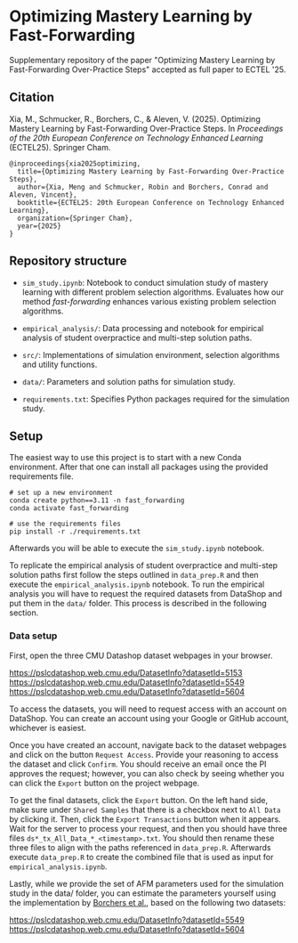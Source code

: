# Optimizing Mastery Learning by Fast-Forwarding

Supplementary repository of the paper "Optimizing Mastery Learning by Fast-Forwarding Over-Practice Steps" accepted as full paper to ECTEL '25.

## Citation

Xia, M., Schmucker, R., Borchers, C., & Aleven, V. (2025). Optimizing Mastery Learning by Fast-Forwarding Over-Practice Steps. In *Proceedings of the 20th European Conference on Technology Enhanced Learning* (ECTEL25). Springer Cham. 
```
@inproceedings{xia2025optimizing,
  title={Optimizing Mastery Learning by Fast-Forwarding Over-Practice Steps},
  author={Xia, Meng and Schmucker, Robin and Borchers, Conrad and Aleven, Vincent},
  booktitle={ECTEL25: 20th European Conference on Technology Enhanced Learning},
  organization={Springer Cham},
  year={2025}
}
```


## Repository structure

* `sim_study.ipynb`: Notebook to conduct simulation study of mastery learning with different problem selection algorithms. Evaluates how our method *fast-forwarding* enhances various existing problem selection algorithms.

* `empirical_analysis/`: Data processing and notebook for empirical analysis of student overpractice and multi-step solution paths. 

* `src/`: Implementations of simulation environment, selection algorithms and utility functions. 

* `data/`: Parameters and solution paths for simulation study.

* `requirements.txt`: Specifies Python packages required for the simulation study.


## Setup

The easiest way to use this project is to start with a new Conda environment. After that one can install all packages using the provided requirements file.

```
# set up a new environment 
conda create python==3.11 -n fast_forwarding
conda activate fast_forwarding

# use the requirements files
pip install -r ./requirements.txt
```

Afterwards you will be able to execute the `sim_study.ipynb` notebook.

To replicate the empirical analysis of student overpractice and multi-step solution paths first follow the steps outlined in `data_prep.R` and then execute the `empirical_analysis.ipynb` notebook. To run the empirical analysis you will have to request the required datasets from DataShop and put them in the `data/` folder. This process is described in the following section.


### Data setup

First, open the three CMU Datashop dataset webpages in your browser.

https://pslcdatashop.web.cmu.edu/DatasetInfo?datasetId=5153
<br>https://pslcdatashop.web.cmu.edu/DatasetInfo?datasetId=5549
<br>https://pslcdatashop.web.cmu.edu/DatasetInfo?datasetId=5604

To access the datasets, you will need to request access with an account on DataShop. You can create an account using your Google or GitHub account, whichever is easiest.

Once you have created an account, navigate back to the dataset webpages and click on the button `Request Access`. Provide your reasoning to access the dataset and click `Confirm`. You should receive an email once the PI approves the request; however, you can also check by seeing whether you can click the `Export` button on the project webpage.

To get the final datasets, click the `Export` button. On the left hand side, make sure under `Shared Samples` that there is a checkbox next to `All Data` by clicking it. Then, click the `Export Transactions` button when it appears. Wait for the server to process your request, and then you should have three files `ds*_tx_All_Data_*_<timestamp>.txt`. 
You should then rename these three files to align with the paths referenced in `data_prep.R`. Afterwards execute `data_prep.R` to create the combined file that is used as input for `empirical_analysis.ipynb`.

Lastly, while we provide the set of AFM parameters used for the simulation study in the data/ folder, you can estimate the parameters yourself using the implementation by [Borchers et al.](https://github.com/conradborchers/peerchats-edm), based on the following two datasets:

https://pslcdatashop.web.cmu.edu/DatasetInfo?datasetId=5549
<br>https://pslcdatashop.web.cmu.edu/DatasetInfo?datasetId=5604
